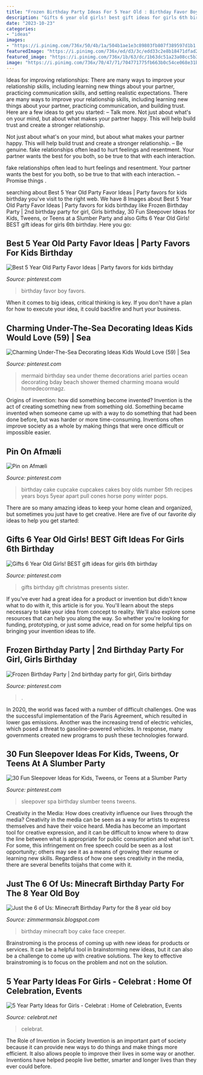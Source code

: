 ```yaml
---
title: "Frozen Birthday Party Ideas For 5 Year Old : Birthday Favor Boy Favors"
description: "Gifts 6 year old girls! best gift ideas for girls 6th birthday"
date: "2023-10-23"
categories:
- "ideas"
images:
- "https://i.pinimg.com/736x/50/4b/1a/504b1ae1e3c89803fb807f389597d1b1.jpg"
featuredImage: "https://i.pinimg.com/736x/ed/d3/3c/edd33c2e8b18471dfad245a04fa7289f.jpg"
featured_image: "https://i.pinimg.com/736x/1b/63/dc/1b63dc51a23a08cc5b33ff6ee8e3c5fc--cupcake-cones-th-birthday.jpg"
image: "https://i.pinimg.com/736x/70/47/71/704771775fb663b0c54ce068e31b0d79.jpg"
---
```



Ideas for improving relationships: There are many ways to improve your relationship skills, including learning new things about your partner, practicing communication skills, and setting realistic expectations.
There are many ways to improve your relationship skills, including learning new things about your partner, practicing communication, and building trust. Here are a few ideas to get you started: 
     – Talk more. Not just about what's on your mind, but about what makes your partner happy. This will help build trust and create a stronger relationship.

Not just about what's on your mind, but about what makes your partner happy. This will help build trust and create a stronger relationship. – Be genuine. fake relationships often lead to hurt feelings and resentment. Your partner wants the best for you both, so be true to that with each interaction.

fake relationships often lead to hurt feelings and resentment. Your partner wants the best for you both, so be true to that with each interaction. – Promise things .

	

		
searching about Best 5 Year Old Party Favor Ideas | Party favors for kids birthday you've visit to the right web. We have 8 Images about Best 5 Year Old Party Favor Ideas | Party favors for kids birthday like Frozen Birthday Party | 2nd birthday party for girl, Girls birthday, 30 Fun Sleepover Ideas for Kids, Tweens, or Teens at a Slumber Party and also Gifts 6 Year Old Girls! BEST gift ideas for girls 6th birthday. Here you go:
		
    
## Best 5 Year Old Party Favor Ideas | Party Favors For Kids Birthday

<img loading=lazy src="https://i.pinimg.com/736x/50/4b/1a/504b1ae1e3c89803fb807f389597d1b1.jpg" onerror="this.onerror=null;this.src='https://tse3.mm.bing.net/th?id=OIP.E4fIhAhotqu9li143OQsDgHaPG&amp;pid=15.1';" alt="Best 5 Year Old Party Favor Ideas | Party favors for kids birthday">

_Source: pinterest.com_

>birthday favor boy favors. 

	

When it comes to big ideas, critical thinking is key. If you don't have a plan for how to execute your idea, it could backfire and hurt your business.

    
## Charming Under-The-Sea Decorating Ideas Kids Would Love (59) | Sea

<img loading=lazy src="https://i.pinimg.com/736x/b3/54/58/b354583ab302334c1f3d6ff5aab8210f.jpg" onerror="this.onerror=null;this.src='https://tse4.mm.bing.net/th?id=OIP.58E5_DTEJ01EhDZOKBGEPAHaJ3&amp;pid=15.1';" alt="Charming Under-The-Sea Decorating Ideas Kids Would Love (59) | Sea">

_Source: pinterest.com_

>mermaid birthday sea under theme decorations ariel parties ocean decorating bday beach shower themed charming moana would homedecormagz. 

	

Origins of invention: how did something become invented?
Invention is the act of creating something new from something old. Something became invented when someone came up with a way to do something that had been done before, but was harder or more time-consuming. Inventions often improve society as a whole by making things that were once difficult or impossible easier.

    
## Pin On Afmæli

<img loading=lazy src="https://i.pinimg.com/736x/1b/63/dc/1b63dc51a23a08cc5b33ff6ee8e3c5fc--cupcake-cones-th-birthday.jpg" onerror="this.onerror=null;this.src='https://tse1.mm.bing.net/th?id=OIP.2M-GszqfNWaLl8M_sjzT2AHaJ4&amp;pid=15.1';" alt="Pin on Afmæli">

_Source: pinterest.com_

>birthday cake cupcake cupcakes cakes boy olds number 5th recipes years boys 5year apart pull cones horse pony winter pops. 

	

There are so many amazing ideas to keep your home clean and organized, but sometimes you just have to get creative. Here are five of our favorite diy ideas to help you get started: 

    
## Gifts 6 Year Old Girls! BEST Gift Ideas For Girls 6th Birthday

<img loading=lazy src="https://i.pinimg.com/736x/0b/7a/ec/0b7aecfbe57643d4f1fc64b59c474810.jpg" onerror="this.onerror=null;this.src='https://tse1.mm.bing.net/th?id=OIP.BiEEqj8E_sY1K6KCPsJf_wHaPG&amp;pid=15.1';" alt="Gifts 6 Year Old Girls! BEST gift ideas for girls 6th birthday">

_Source: pinterest.com_

>gifts birthday gift christmas presents sister. 

	

If you've ever had a great idea for a product or invention but didn't know what to do with it, this article is for you. You'll learn about the steps necessary to take your idea from concept to reality. We'll also explore some resources that can help you along the way. So whether you're looking for funding, prototyping, or just some advice, read on for some helpful tips on bringing your invention ideas to life.

    
## Frozen Birthday Party | 2nd Birthday Party For Girl, Girls Birthday

<img loading=lazy src="https://i.pinimg.com/736x/70/47/71/704771775fb663b0c54ce068e31b0d79.jpg" onerror="this.onerror=null;this.src='https://tse3.mm.bing.net/th?id=OIP.mouMeu2IEoFeHLfJ-g8QogHaJ3&amp;pid=15.1';" alt="Frozen Birthday Party | 2nd birthday party for girl, Girls birthday">

_Source: pinterest.com_

>. 

	

In 2020, the world was faced with a number of difficult challenges. One was the successful implementation of the Paris Agreement, which resulted in lower gas emissions. Another was the increasing trend of electric vehicles, which posed a threat to gasoline-powered vehicles. In response, many governments created new programs to push these technologies forward. 

    
## 30 Fun Sleepover Ideas For Kids, Tweens, Or Teens At A Slumber Party

<img loading=lazy src="https://i.pinimg.com/736x/ed/d3/3c/edd33c2e8b18471dfad245a04fa7289f.jpg" onerror="this.onerror=null;this.src='https://tse4.mm.bing.net/th?id=OIP.B-g73EosOdq1FXd9QJweBwHaJ3&amp;pid=15.1';" alt="30 Fun Sleepover Ideas for Kids, Tweens, or Teens at a Slumber Party">

_Source: pinterest.com_

>sleepover spa birthday slumber teens tweens. 

	

Creativity in the Media: How does creativity influence our lives through the media?
Creativity in the media can be seen as a way for artists to express themselves and have their voice heard. Media has become an important tool for creative expression, and it can be difficult to know where to draw the line between what is appropriate for public consumption and what isn't. For some, this infringement on free speech could be seen as a lost opportunity; others may see it as a means of growing their resume or learning new skills. Regardless of how one sees creativity in the media, there are several benefits toijahs that come with it.

    
## Just The 6 Of Us: Minecraft Birthday Party For The 8 Year Old Boy

<img loading=lazy src="https://2.bp.blogspot.com/-vI7mDUwyNWU/UVNxxt4ekcI/AAAAAAAAAF8/0C8LFzCK5Po/s1600/005.JPG" onerror="this.onerror=null;this.src='https://tse1.mm.bing.net/th?id=OIP.tuJsnxcMPZTYkQlVQ4CyqQHaLH&amp;pid=15.1';" alt="Just the 6 of Us: Minecraft Birthday Party for the 8 year old boy">

_Source: zimmermansix.blogspot.com_

>birthday minecraft boy cake face creeper. 

	

Brainstroming is the process of coming up with new ideas for products or services. It can be a helpful tool in brainstorming new ideas, but it can also be a challenge to come up with creative solutions. The key to effective brainstroming is to focus on the problem and not on the solution.

    
## 5 Year Party Ideas For Girls - Celebrat : Home Of Celebration, Events

<img loading=lazy src="https://celebrat.net/wp-content/uploads/2019/11/1574090294_707_5-Year-Party-Ideas-for-Girls.jpg" onerror="this.onerror=null;this.src='https://tse2.mm.bing.net/th?id=OIP.2Ri9veOxoSNEhT0YEBpXgAHaKf&amp;pid=15.1';" alt="5 Year Party Ideas for Girls - Celebrat : Home of Celebration, Events">

_Source: celebrat.net_

>celebrat. 

	

The Role of Invention in Society
Invention is an important part of society because it can provide new ways to do things and make things more efficient. It also allows people to improve their lives in some way or another. Inventions have helped people live better, smarter and longer lives than they ever could before.

